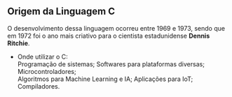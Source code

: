## Origem da Linguagem C

O desenvolvimento dessa linguagem ocorreu entre 1969 e 1973, sendo que <br>
em 1972 foi o ano mais criativo para o cientista estadunidense **Dennis Ritchie**. 
<br>

- Onde utilizar o C: <br>
Programação de sistemas; Softwares para plataformas diversas; Microcontroladores; <br>
Algoritmos para Machine Learning e IA; Aplicações para IoT; Compiladores.




